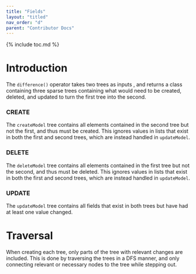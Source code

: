 ```yaml
---
title: "Fields"
layout: "titled"
nav_order: "d"
parent: "Contributor Docs"
---
```


{% include toc.md %}

# Introduction

The `difference()` operator takes two trees as inputs , 
and returns a class containing three sparse trees containing what would 
need to be created, deleted, and updated to turn the first 
tree into the second.

### CREATE

The `createModel` tree contains all elements contained in the
second tree but not the first, and thus must be created. This ignores
values in lists that exist in both the first and second trees, 
which are instead handled in `updateModel`.

### DELETE

The `deleteModel` tree contains all elements contained in the
first tree but not the second, and thus must be deleted. This ignores
values in lists that exist in both the first and second trees, 
which are instead handled in `updateModel`.

### UPDATE

The `updateModel` tree contains all fields that exist in both trees 
but have had at least one value changed.


# Traversal

When creating each tree, only parts of the tree with
relevant changes are included. This is done by traversing
the trees in a DFS manner, and only connecting relevant 
or necessary nodes to the tree while stepping out.